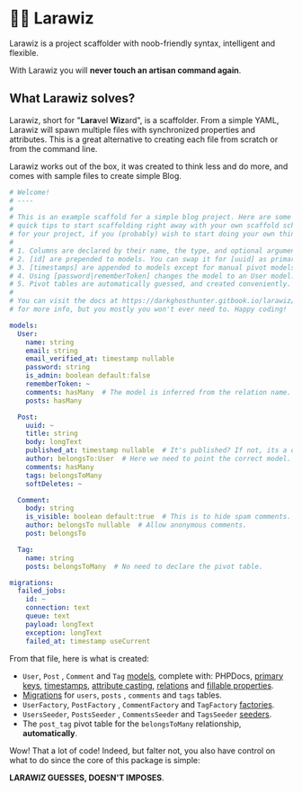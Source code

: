 # 🧙‍♂️ Larawiz

Larawiz is a project scaffolder with noob-friendly syntax, intelligent and flexible.

With Larawiz you will **never touch an artisan command again**.

## What Larawiz solves?

Larawiz, short for "**Lara**vel **Wiz**ard", is a scaffolder. From a simple YAML, Larawiz will spawn multiple files with synchronized properties and attributes. This is a great alternative to creating each file from scratch or from the command line.

Larawiz works out of the box, it was created to think less and do more, and comes with sample files to create simple Blog.

```yaml
# Welcome!
# ----
#
# This is an example scaffold for a simple blog project. Here are some five
# quick tips to start scaffolding right away with your own scaffold schema
# for your project, if you (probably) wish to start doing your own thing:
#
# 1. Columns are declared by their name, the type, and optional arguments.
# 2. [id] are prepended to models. You can swap it for [uuid] as primary.
# 3. [timestamps] are appended to models except for manual pivot models.
# 4. Using [password|rememberToken] changes the model to an User model.
# 5. Pivot tables are automatically guessed, and created conveniently.
#
# You can visit the docs at https://darkghosthunter.gitbook.io/larawiz/
# for more info, but you mostly you won't ever need to. Happy coding!

models:
  User:
    name: string
    email: string
    email_verified_at: timestamp nullable
    password: string
    is_admin: boolean default:false
    rememberToken: ~
    comments: hasMany  # The model is inferred from the relation name.
    posts: hasMany

  Post:
    uuid: ~
    title: string
    body: longText
    published_at: timestamp nullable  # It's published? If not, its a draft.
    author: belongsTo:User  # Here we need to point the correct model.
    comments: hasMany
    tags: belongsToMany
    softDeletes: ~

  Comment:
    body: string
    is_visible: boolean default:true  # This is to hide spam comments.
    author: belongsTo nullable  # Allow anonymous comments.
    post: belongsTo

  Tag:
    name: string
    posts: belongsToMany  # No need to declare the pivot table.

migrations:
  failed_jobs:
    id: ~
    connection: text
    queue: text
    payload: longText
    exception: longText
    failed_at: timestamp useCurrent
```

From that file, here is what is created:

* `User`, `Post` , `Comment` and `Tag`  [models](https://laravel.com/docs/7.x/eloquent#defining-models), complete with: PHPDocs, [primary keys](https://laravel.com/docs/7.x/eloquent#eloquent-model-conventions), [timestamps](https://laravel.com/docs/7.x/eloquent#eloquent-model-conventions), [attribute casting](https://laravel.com/docs/7.x/eloquent-mutators#attribute-casting), [relations](https://laravel.com/docs/7.x/eloquent-relationships) and [fillable properties](https://laravel.com/docs/7.x/eloquent#mass-assignment).
* [Migrations](https://laravel.com/docs/7.x/migrations#introduction) for `users`,  `posts` , `comments`  and `tags` tables.
* `UserFactory`, `PostFactory` , `CommentFactory` and `TagFactory` [factories](https://laravel.com/docs/7.x/database-testing#writing-factories).
* `UsersSeeder`, `PostsSeeder` , `CommentsSeeder` and `TagsSeeder` [seeders](https://laravel.com/docs/7.x/seeding).
* The `post_tag` pivot table for the `belongsToMany` relationship, **automatically**.

Wow! That a lot of code! Indeed, but falter not, you also have control on what to do since the core of this package is simple:

**LARAWIZ GUESSES, DOESN'T IMPOSES**.

